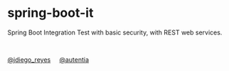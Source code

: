 
# spring-boot-it

Spring Boot Integration Test with basic security, with REST web services.

<br/>

<a target="_blank" href="https://twitter.com/jdiego_reyes">@jdiego_reyes</a> &nbsp; &nbsp; <a target="_blank" href="https://twitter.com/autentia">@autentia</a>


